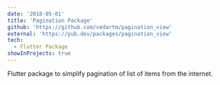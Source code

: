 ```yaml
---
date: '2018-05-01'
title: 'Pagination Package'
github: 'https://github.com/vedartm/pagination_view'
external: 'https://pub.dev/packages/pagination_view'
tech:
  - Flutter Package
showInProjects: true
---
```


Flutter package to simplify pagination of list of items from the internet.
